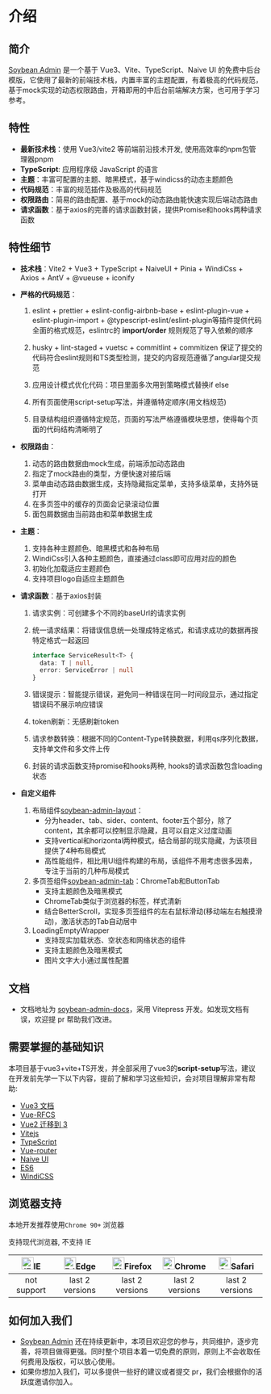 # 介绍

## 简介

[Soybean Admin](https://github.com/honghuangdc/soybean-admin) 是一个基于 Vue3、Vite、TypeScript、Naive UI 的免费中后台模版，它使用了最新的前端技术栈，内置丰富的主题配置，有着极高的代码规范，基于mock实现的动态权限路由，开箱即用的中后台前端解决方案，也可用于学习参考。

## 特性

- **最新技术栈**：使用 Vue3/vite2 等前端前沿技术开发, 使用高效率的npm包管理器pnpm
- **TypeScript**: 应用程序级 JavaScript 的语言
- **主题**：丰富可配置的主题、暗黑模式，基于windicss的动态主题颜色
- **代码规范**：丰富的规范插件及极高的代码规范
- **权限路由**：简易的路由配置、基于mock的动态路由能快速实现后端动态路由
- **请求函数**：基于axios的完善的请求函数封装，提供Promise和hooks两种请求函数

## 特性细节

- **技术栈**：Vite2 + Vue3 + TypeScript + NaiveUI + Pinia + WindiCss + Axios + AntV + @vueuse + iconify

- **严格的代码规范**：

  1. eslint + prettier + eslint-config-airbnb-base + eslint-plugin-vue + eslint-plugin-import + @typescript-eslint/eslint-plugin等插件提供代码全面的格式规范，eslintrc的 **import/order** 规则规范了导入依赖的顺序

  2. husky + lint-staged + vuetsc + commitlint + commitizen 保证了提交的代码符合eslint规则和TS类型检测，提交的内容规范遵循了angular提交规范
  3. 应用设计模式优化代码：项目里面多次用到策略模式替换if else
  4. 所有页面使用script-setup写法，并遵循特定顺序(用文档规范)
  5. 目录结构组织遵循特定规范，页面的写法严格遵循模块思想，使得每个页面的代码结构清晰明了

- **权限路由**：

  1. 动态的路由数据由mock生成，前端添加动态路由
  2. 指定了mock路由的类型，方便快速对接后端
  3. 菜单由动态路由数据生成，支持隐藏指定菜单，支持多级菜单，支持外链打开
  4. 在多页签中的缓存的页面会记录滚动位置
  5. 面包屑数据由当前路由和菜单数据生成

- **主题**：

  1. 支持各种主题颜色、暗黑模式和各种布局
  2. WindiCss引入各种主题颜色，直接通过class即可应用对应的颜色
  3. 初始化加载适应主题颜色
  4. 支持项目logo自适应主题颜色

- **请求函数**：基于axios封装

  1. 请求实例：可创建多个不同的baseUrl的请求实例

  2. 统一请求结果：将错误信息统一处理成特定格式，和请求成功的数据再按特定格式一起返回

     ```typescript
     interface ServiceResult<T> {
       data: T | null,
       error: ServiceError | null
     }
     ```

  3. 错误提示：智能提示错误，避免同一种错误在同一时间段显示，通过指定错误码不展示响应错误

  4. token刷新：无感刷新token

  5. 请求参数转换：根据不同的Content-Type转换数据，利用qs序列化数据，支持单文件和多文件上传

  6. 封装的请求函数支持promise和hooks两种, hooks的请求函数包含loading状态

- **自定义组件**

  1. 布局组件[soybean-admin-layout](https://github.com/honghuangdc/soybean-admin-layout)：
     - 分为header、tab、sider、content、footer五个部分，除了content，其余都可以控制显示隐藏，且可以自定义过度动画
     - 支持vertical和horizontal两种模式，结合局部的现实隐藏，为该项目提供了4种布局模式
     - 高性能组件，相比用UI组件构建的布局，该组件不用考虑很多因素，专注于当前的几种布局模式
  2. 多页签组件[soybean-admin-tab](https://github.com/honghuangdc/soybean-admin-tab)：ChromeTab和ButtonTab
     - 支持主题颜色及暗黑模式
     - ChromeTab类似于浏览器的标签，样式清新
     - 结合BetterScroll，实现多页签组件的左右鼠标滑动(移动端左右触摸滑动)，激活状态的Tab自动居中
  3. LoadingEmptyWrapper
     - 支持现实加载状态、空状态和网络状态的组件
     - 支持主题颜色及暗黑模式
     - 图片文字大小通过属性配置

## 文档

- 文档地址为 [soybean-admin-docs](https://github.com/honghuangdc/soybean-admin-docs)，采用 Vitepress 开发。如发现文档有误，欢迎提 pr 帮助我们改进。

## 需要掌握的基础知识

本项目基于vue3+vite+TS开发，并全部采用了vue3的**script-setup**写法，建议在开发前先学一下以下内容，提前了解和学习这些知识，会对项目理解非常有帮助:

- [Vue3 文档](https://v3.vuejs.org/)
- [Vue-RFCS](https://github.com/vuejs/rfcs)
- [Vue2 迁移到 3](https://v3.vuejs.org/guide/migration/introduction.html)
- [Vitejs](https://vitejs.dev/)
- [TypeScript](https://www.typescriptlang.org/)
- [Vue-router](https://next.router.vuejs.org/)
- [Naive UI](https://www.naiveui.com/zh-CN/os-theme)
- [ES6](https://es6.ruanyifeng.com/)
- [WindiCSS](https://windicss.org/)

## 浏览器支持

本地开发推荐使用`Chrome 90+` 浏览器

支持现代浏览器, 不支持 IE

| [<img src="https://raw.githubusercontent.com/alrra/browser-logos/master/src/archive/internet-explorer_9-11/internet-explorer_9-11_48x48.png" alt="IE" width="24px" height="24px"  />](http://godban.github.io/browsers-support-badges/)IE | [<img src="https://raw.githubusercontent.com/alrra/browser-logos/master/src/edge/edge_48x48.png" alt=" Edge" width="24px" height="24px" />](http://godban.github.io/browsers-support-badges/)Edge | [<img src="https://raw.githubusercontent.com/alrra/browser-logos/master/src/firefox/firefox_48x48.png" alt="Firefox" width="24px" height="24px" />](http://godban.github.io/browsers-support-badges/)Firefox | [<img src="https://raw.githubusercontent.com/alrra/browser-logos/master/src/chrome/chrome_48x48.png" alt="Chrome" width="24px" height="24px" />](http://godban.github.io/browsers-support-badges/)Chrome | [<img src="https://raw.githubusercontent.com/alrra/browser-logos/master/src/safari/safari_48x48.png" alt="Safari" width="24px" height="24px" />](http://godban.github.io/browsers-support-badges/)Safari |
| :-: | :-: | :-: | :-: | :-: |
| not support | last 2 versions | last 2 versions | last 2 versions | last 2 versions |

## 如何加入我们

- [Soybean Admin](https://github.com/honghuangdc/soybean-admin) 还在持续更新中，本项目欢迎您的参与，共同维护，逐步完善，将项目做得更强。同时整个项目本着一切免费的原则，原则上不会收取任何费用及版权，可以放心使用。
- 如果你想加入我们，可以多提供一些好的建议或者提交 pr，我们会根据你的活跃度邀请你加入。
